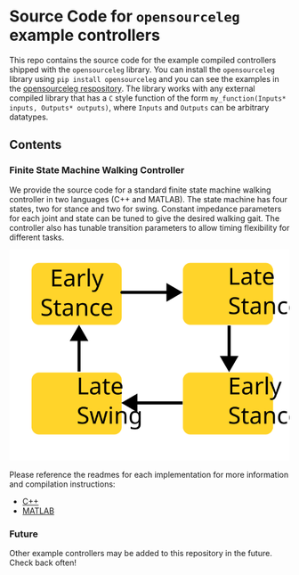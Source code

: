 # Source Code for `opensourceleg` example controllers
This repo contains the source code for the example compiled controllers shipped with the `opensourceleg` library. You can install the `opensourceleg` library using `pip install opensourceleg` and you can see the examples in the [opensourceleg respository](https://github.com/neurobionics/opensourceleg/tree/main/examples). The library works with any external compiled library that has a `C` style function of the form `my_function(Inputs* inputs, Outputs* outputs)`, where `Inputs` and `Outputs` can be arbitrary datatypes.

## Contents
### Finite State Machine Walking Controller
We provide the source code for a standard finite state machine walking controller in two languages (C++ and MATLAB). 
The state machine has four states, two for stance and two for swing. Constant impedance parameters for each joint and state can be tuned to give the desired walking gait. The controller also has tunable transition parameters to allow timing flexibility for different tasks. 

![Schematic of the Finite State Machine Logic](/assets/FSM_Diagram.svg)

Please reference the readmes for each implementation for more information and compilation instructions:
- [C++](/Finite%20State%20Machine%20Walking%20Controller/CPP/readme.md)
- [MATLAB](/Finite%20State%20Machine%20Walking%20Controller/Matlab/readme.md)

### Future
Other example controllers may be added to this repository in the future. Check back often!